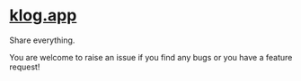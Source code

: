 # [klog.app](https://klog.app)

Share everything.

You are welcome to raise an issue if you find any bugs or you have a feature request!
